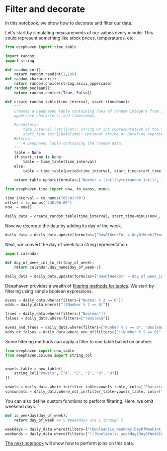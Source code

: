 # Filter and decorate

In this notebook, we show how to decorate and filter our data.

Let's start by simulating measurements of our values every minute. This could represent something like stock prices, temperatures, etc.

```python
from deephaven import time_table

import random
import string

def random_int():
    return random.randint(1,100)
def random_character():
    return random.choice(string.ascii_uppercase)
def random_boolean():
    return random.choice([True, False])

def create_random_table(time_interval, start_time=None):
    """
    Creates a Deephaven table containing rows of random integers from 1 to 99, random
    uppercase characters, and timestamps.

    Parameters:
        time_interval (str||int): String or int representation of the time interval between rows.
        start_time (str||DateTime): Optional string or DateTime representation of the start time.
    Returns:
        A Deephaven Table containing the random data.
    """
    table = None
    if start_time is None:
        table = time_table(time_interval)
    else:
        table = time_table(period=time_interval, start_time=start_time)

    return table.update(formulas=["Number = (int)(byte)random_int()", "Character = (String)random_character()", "Boolean = (boolean)random_boolean()"])

from deephaven.time import now, to_nanos, minus

time_interval = to_nanos("00:01:00")
offset = to_nanos("240:00:00")
now_ = now()

daily_data = create_random_table(time_interval, start_time=minus(now_, offset))
```

Now we decorate the data by adding its day of the week.

```python
daily_data = daily_data.update(formulas=["DayOfWeekInt = dayOfWeek(Timestamp, TZ_NY)"])
```

Next, we convert the day of week to a string representation.

```python
import calendar

def day_of_week_int_to_str(day_of_week):
    return calendar.day_name[day_of_week-1]

daily_data = daily_data.update(formulas=["DayOfWeekStr = day_of_week_int_to_str(DayOfWeekInt)"])
```

Deephaven provides a wealth of [filtering methods for tables](https://deephaven.io/core/docs/how-to-guides/use-filters/). We start by filtering using simple boolean expressions.

```python
evens = daily_data.where(filters=["Number % 2 == 0"])
odds = daily_data.where(["!(Number % 2 == 0)"])

trues = daily_data.where(filters=["Boolean"])
falses = daily_data.where(filters=["!Boolean"])

evens_and_trues = daily_data.where(filters=["Number % 2 == 0", "Boolean"])
odds_or_falses = daily_data.where_one_of(filters=["!(Number % 2 == 0)", "!Boolean"])
```

Some filtering methods can apply a filter to one table based on another.

```python
from deephaven import new_table
from deephaven.column import string_col


vowels_table = new_table([
    string_col("Vowels", ["A", "E", "I", "O", "U"])
])

vowels = daily_data.where_in(filter_table=vowels_table, cols=["Character = Vowels"])
consonants = daily_data.where_not_in(filter_table=vowels_table, cols=["Character = Vowels"])
```

You can also define custom functions to perform filtering. Here, we omit weekend days.

```python
def is_weekday(day_of_week):
    return day_of_week <= 5 #Weekdays are 1 through 5

weekdays = daily_data.where(filters=["(boolean)is_weekday(DayOfWeekInt)"])
weekends = daily_data.where(filters=["!((boolean)is_weekday(DayOfWeekInt))"])
```

[The next notebook](A3%20Do%20time%20series%20and%20relational%20joins.md) will show how to perform joins on this data.
